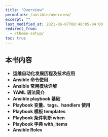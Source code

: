 ```yaml
---
title: "Overview"
permalink: /ansible/overview/
excerpt: ""
last_modified_at: 2021-06-07T08:48:05-04:00
redirect_from:
  - /theme-setup/
toc: true
---
```


## 本书内容

- **运维自动化发展历程及技术应用**
- **Ansible 命令使用**
- **Ansible 常用模块详解**
- **YAML 语法简介**
- **Ansible playbook 基础**
- **Playbook 变量、tags、handlers 使用**
- **Playbook 模板 templates**
- **Playbook 条件判断 when**
- **Playbook 字典 with_items**
- **Ansible Roles**